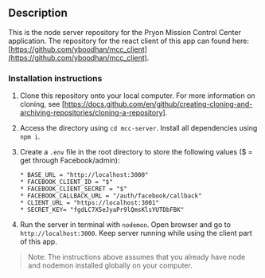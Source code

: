 ## Description

This is the node server repository for the Pryon Mission Control Center application. The repository for the react client of this app can found here: [https://github.com/yboodhan/mcc_client](https://github.com/yboodhan/mcc_client).

### Installation instructions

1. Clone this repository onto your local computer. For more information on cloning, see [https://docs.github.com/en/github/creating-cloning-and-archiving-repositories/cloning-a-repository].

2. Access the directory using `cd mcc-server`. Install all dependencies using `npm i`.

3. Create a `.env` file in the root directory to store the following values ($ = get through Facebook/admin):
    ```
    * BASE_URL = "http://localhost:3000"
    * FACEBOOK_CLIENT_ID = "$"
    * FACEBOOK_CLIENT_SECRET = "$"
    * FACEBOOK_CALLBACK_URL = "/auth/facebook/callback"
    * CLIENT_URL = "https://localhost:3001"
    * SECRET_KEY= "fgdLC7X5eJyaPr9lQmsKlsYUTDbFBK"
    ```
4. Run the server in terminal with `nodemon`. Open browser and go to `http://localhost:3000`. Keep server running while using the client part of this app.

> Note: The instructions above assumes that you already have node and nodemon installed globally on your computer.


